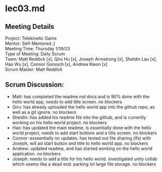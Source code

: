 # lec03.md

## Meeting Details  

Project: Telekinetic Game   
Mentor: Self-Mentored ;)  
Meeting Time: Thursday 1/19/23  
Type of Meeting: Daily Scrum  
Team: Matt Reddick [x], Qiru Hu [x], Joseph Armstrong [x], Sheldin Lau [x], Hao Wu [x], Connor Gorsuch [x], Andrew Kwon [x]  
Scrum Master: Matt Reddick  

## Scrum Discussion:

- Matt: has completed the readme.md docs and is 90% done with the hello world app, needs to add title screen. no blockers
- Qiru: has already uploaded the hello world app into the github repo, as well as a git ignore. no blockers
- Sheldin: has added his readme file into the github, and is currently working on his hello world project. no blockers
- Hao: has updated the main readme, is essentially done with the hello world project, needs to add start buttons and a title screen. no blockers
- Connor: esssentially no updates. has tested out file sharing (lfs) with Joseph, will ad start button and title to hello world app. no blockers
- Andrew: updated readme, and has started working on the hello world application. no blockers
- Joseph: needs to add a title for his hello world. investigated unity collab which seems like a dead end. parking lot large file storage. no blockers